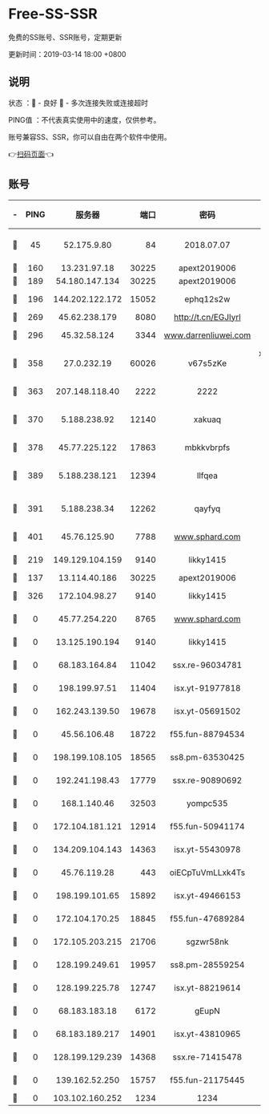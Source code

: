 # Free-SS-SSR

免费的SS账号、SSR账号，定期更新

更新时间：2019-03-14 18:00 +0800

## 说明

状态     ：🙂 - 良好 🙁 - 多次连接失败或连接超时

PING值   ：不代表真实使用中的速度，仅供参考。

账号兼容SS、SSR，你可以自由在两个软件中使用。

👉[扫码页面](https://liesauer.github.io/Free-SS-SSR/)👈

## 账号

|-|PING|服务器|端口|密码|加密方式|区域|
|:----:|:----:|:-----:|-----:|:----:|:----:|:----:|
|🙂|45|52.175.9.80|84|2018.07.07|chacha20-ietf-poly1305|HK|
|🙂|160|13.231.97.18|30225|apext2019006|chacha20|JP|
|🙂|189|54.180.147.134|30225|apext2019006|chacha20|KR|
|🙂|196|144.202.122.172|15052|ephq12s2w|aes-256-cfb|US|
|🙂|269|45.62.238.179|8080|http://t.cn/EGJIyrl|rc4-md5|CA|
|🙂|296|45.32.58.124|3344|www.darrenliuwei.com|aes-256-cfb|JP|
|🙂|358|27.0.232.19|60026|v67s5zKe|xchacha20-ietf-poly1305|HK|
|🙂|363|207.148.118.40|2222|2222|aes-256-cfb|SG|
|🙂|370|5.188.238.92|12140|xakuaq|chacha20-ietf-poly1305|BR|
|🙂|378|45.77.225.122|17863|mbkkvbrpfs|aes-256-cfb|GB|
|🙂|389|5.188.238.121|12394|llfqea|chacha20-ietf-poly1305|BR|
|🙂|391|5.188.238.34|12262|qayfyq|chacha20-ietf-poly1305|BR|
|🙂|401|45.76.125.90|7788|www.sphard.com|aes-256-cfb|AU|
|🙂|219|149.129.104.159|9140|likky1415|aes-256-cfb|HK|
|🙁|137|13.114.40.186|30225|apext2019006|chacha20|JP|
|🙁|326|172.104.98.27|9140|likky1415|aes-256-cfb|JP|
|🙁|0|45.77.254.220|8765|www.sphard.com|aes-256-cfb|SG|
|🙁|0|13.125.190.194|9140|likky1415|aes-256-cfb|KR|
|🙁|0|68.183.164.84|11042|ssx.re-96034781|aes-256-cfb|US|
|🙁|0|198.199.97.51|11404|isx.yt-91977818|aes-256-cfb|US|
|🙁|0|162.243.139.50|19678|isx.yt-05691502|aes-256-cfb|US|
|🙁|0|45.56.106.48|18722|f55.fun-88794534|aes-256-cfb|US|
|🙁|0|198.199.108.105|18565|ss8.pm-63530425|aes-256-cfb|US|
|🙁|0|192.241.198.43|17779|ssx.re-90890692|aes-256-cfb|US|
|🙁|0|168.1.140.46|32503|yompc535|aes-256-cfb|AU|
|🙁|0|172.104.181.121|12914|f55.fun-50941174|aes-256-cfb|SG|
|🙁|0|134.209.104.143|14363|isx.yt-55430978|aes-256-cfb|SG|
|🙁|0|45.76.119.28|443|oiECpTuVmLLxk4Ts|aes-256-cfb|AU|
|🙁|0|198.199.101.65|15892|isx.yt-49466153|aes-256-cfb|US|
|🙁|0|172.104.170.25|18845|f55.fun-47689284|aes-256-cfb|SG|
|🙁|0|172.105.203.215|21706|sgzwr58nk|aes-256-cfb|JP|
|🙁|0|128.199.249.61|19957|ss8.pm-28559254|aes-256-cfb|SG|
|🙁|0|128.199.225.78|12747|isx.yt-88219614|aes-256-cfb|SG|
|🙁|0|68.183.183.18|6172|gEupN|aes-256-cfb|SG|
|🙁|0|68.183.189.217|14901|isx.yt-43810965|aes-256-cfb|SG|
|🙁|0|128.199.129.239|14368|ssx.re-71415478|aes-256-cfb|SG|
|🙁|0|139.162.52.250|15757|f55.fun-21175445|aes-256-cfb|SG|
|🙁|0|103.102.160.252|1234|1234|rc4-md5|JP|
